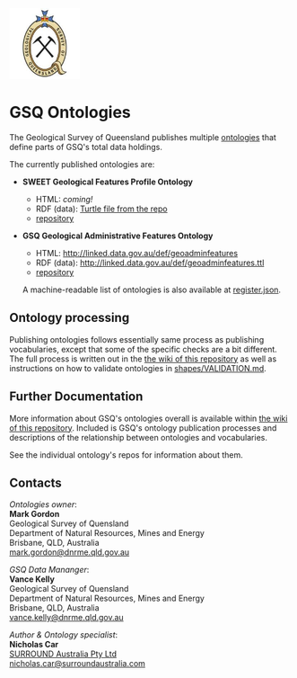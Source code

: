 <img src="style/gsq.jpg" style="width:25%" />  

# GSQ Ontologies

The Geological Survey of Queensland publishes multiple [ontologies](https://en.wikipedia.org/wiki/Ontology_(information_science)) that define parts of GSQ's total data holdings.

The currently published ontologies are:

* **SWEET Geological Features Profile Ontology**
  * HTML: *coming!*
  * RDF (data): [Turtle file from the repo](https://raw.githubusercontent.com/geological-survey-of-queensland/sweet-geological-features-profile-ont/master/sweetgeofeatures.ttl)
  * [repository](https://github.com/geological-survey-of-queensland/sweet-geological-features-profile-ont)
* **GSQ Geological Administrative Features Ontology**
  * HTML: <http://linked.data.gov.au/def/geoadminfeatures>
  * RDF (data): <http://linked.data.gov.au/def/geoadminfeatures.ttl>
  * [repository](https://github.com/geological-survey-of-queensland/geoadmin-features-ont)
  
  A machine-readable list of ontologies is also available at [register.json](register.json).

## Ontology processing
Publishing ontologies follows essentially same process as publishing vocabularies, except that some of the specific checks are a bit different. The full process is written out in the [the wiki of this repository](https://github.com/geological-survey-of-queensland/ontologies/wiki) as well as instructions on how to validate ontologies in [shapes/VALIDATION.md](shapes/VALIDATION.md).


## Further Documentation
More information about GSQ's ontologies overall is available within [the wiki of this repository](https://github.com/geological-survey-of-queensland/ontologies/wiki). Included is GSQ's ontology publication processes and descriptions of the relationship between ontologies and vocabularies.
  
See the individual ontology's repos for information about them.


## Contacts
*Ontologies owner*:  
**Mark Gordon**  
Geological Survey of Quensland  
Department of Natural Resources, Mines and Energy  
Brisbane, QLD, Australia  
<mark.gordon@dnrme.qld.gov.au>  

*GSQ Data Mananger*:  
**Vance Kelly**  
Geological Survey of Quensland  
Department of Natural Resources, Mines and Energy  
Brisbane, QLD, Australia    
<vance.kelly@dnrme.qld.gov.au>  

*Author & Ontology specialist*:  
**Nicholas Car**  
[SURROUND Australia Pty Ltd](https://surroundaustralia.com)  
<nicholas.car@surroundaustralia.com>
